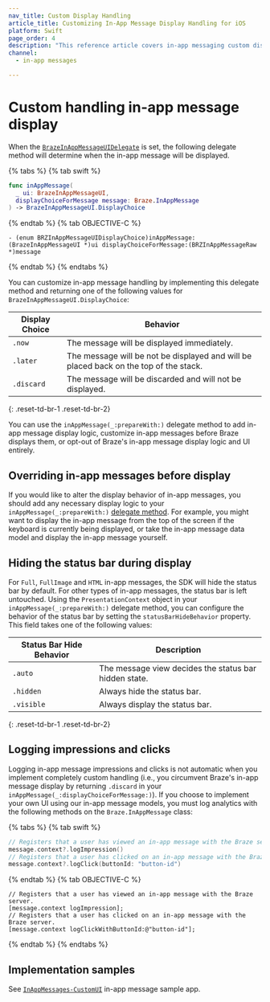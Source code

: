 ```yaml
---
nav_title: Custom Display Handling
article_title: Customizing In-App Message Display Handling for iOS
platform: Swift
page_order: 4
description: "This reference article covers in-app messaging custom display handling for your iOS application."
channel:
  - in-app messages

---
```


# Custom handling in-app message display

When the [`BrazeInAppMessageUIDelegate`][16] is set, the following delegate method will determine when the in-app message will be displayed.

{% tabs %}
{% tab swift %}

```swift
func inAppMessage(
  _ ui: BrazeInAppMessageUI,
  displayChoiceForMessage message: Braze.InAppMessage
) -> BrazeInAppMessageUI.DisplayChoice
```

{% endtab %}
{% tab OBJECTIVE-C %}

```objc
- (enum BRZInAppMessageUIDisplayChoice)inAppMessage:(BrazeInAppMessageUI *)ui displayChoiceForMessage:(BRZInAppMessageRaw *)message
```

{% endtab %}
{% endtabs %}

You can customize in-app message handling by implementing this delegate method and returning one of the following values for `BrazeInAppMessageUI.DisplayChoice`:

| Display Choice                      | Behavior                                                                              |
| ----------------------------------- | ------------------------------------------------------------------------------------- |
| `.now`                              | The message will be displayed immediately.                                            |
| `.later`                            | The message will be not be displayed and will be placed back on the top of the stack. |
| `.discard`                          | The message will be discarded and will not be displayed.                              |
{: .reset-td-br-1 .reset-td-br-2}

You can use the `inAppMessage(_:prepareWith:)` delegate method to add in-app message display logic, customize in-app messages before Braze displays them, or opt-out of Braze's in-app message display logic and UI entirely.

## Overriding in-app messages before display

If you would like to alter the display behavior of in-app messages, you should add any necessary display logic to your `inAppMessage(_:prepareWith:)` [delegate method](https://braze-inc.github.io/braze-swift-sdk/documentation/brazeui/brazeinappmessageuidelegate/inappmessage(_:preparewith:)-11fog). For example, you might want to display the in-app message from the top of the screen if the keyboard is currently being displayed, or take the in-app message data model and display the in-app message yourself.


## Hiding the status bar during display

For `Full`, `FullImage` and `HTML` in-app messages, the SDK will hide the status bar by default. For other types of in-app messages, the status bar is left untouched. Using the `PresentationContext` object in your `inAppMessage(_:prepareWith:)` delegate method, you can configure the behavior of the status bar by setting the `statusBarHideBehavior` property. This field takes one of the following values:

| Status Bar Hide Behavior            | Description                                                                           |
| ----------------------------------- | ------------------------------------------------------------------------------------- |
| `.auto`                             | The message view decides the status bar hidden state.                                 |
| `.hidden`                           | Always hide the status bar.                                                           |
| `.visible`                          | Always display the status bar.                                                        |
{: .reset-td-br-1 .reset-td-br-2}

## Logging impressions and clicks

Logging in-app message impressions and clicks is not automatic when you implement completely custom handling (i.e., you circumvent Braze's in-app message display by returning `.discard` in your `inAppMessage(_:displayChoiceForMessage:)`). If you choose to implement your own UI using our in-app message models, you must log analytics with the following methods on the `Braze.InAppMessage` class:

{% tabs %}
{% tab swift %}

```swift
// Registers that a user has viewed an in-app message with the Braze server.
message.context?.logImpression()
// Registers that a user has clicked on an in-app message with the Braze server.
message.context?.logClick(buttonId: "button-id")
```

{% endtab %}
{% tab OBJECTIVE-C %}

```objc
// Registers that a user has viewed an in-app message with the Braze server.
[message.context logImpression];
// Registers that a user has clicked on an in-app message with the Braze server.
[message.context logClickWithButtonId:@"button-id"];
```

{% endtab %}
{% endtabs %}

## Implementation samples

See [`InAppMessages-CustomUI`][36] in-app message sample app.

[16]: https://braze-inc.github.io/braze-swift-sdk/documentation/brazeui/brazeinappmessageuidelegate
[36]: https://github.com/braze-inc/braze-swift-sdk/tree/main/Examples/Swift/Sources/InAppMessages-Custom-UI
